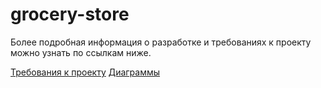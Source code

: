 # grocery-store
Более подробная информация о разработке и требованиях к проекту можно узнать по ссылкам ниже.

[Требования к проекту](https://github.com/AndreiP88/Mind-games)
[Диаграммы](vk.com)
